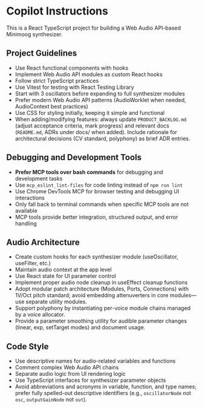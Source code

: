 # Copilot Instructions

<!-- Use this file to provide workspace-specific custom instructions to Copilot. For more details, visit https://code.visualstudio.com/docs/copilot/copilot-customization#_use-a-githubcopilotinstructionsmd-file -->

This is a React TypeScript project for building a Web Audio API-based Minimoog synthesizer.

## Project Guidelines

- Use React functional components with hooks
- Implement Web Audio API modules as custom React hooks
- Follow strict TypeScript practices
- Use Vitest for testing with React Testing Library
- Start with 3 oscillators before expanding to full synthesizer modules
- Prefer modern Web Audio API patterns (AudioWorklet when needed, AudioContext best practices)
- Use CSS for styling initially, keeping it simple and functional
- When adding/modifying features: always update `PRODUCT_BACKLOG.md` (adjust acceptance criteria, mark progress) and relevant docs (`README.md`, ADRs under docs/ when added). Include rationale for architectural decisions (CV standard, polyphony) as brief ADR entries.

## Debugging and Development Tools

- **Prefer MCP tools over bash commands** for debugging and development tasks
- Use `mcp_eslint_lint-files` for code linting instead of `npm run lint`
- Use Chrome DevTools MCP for browser testing and debugging UI interactions
- Only fall back to terminal commands when specific MCP tools are not available
- MCP tools provide better integration, structured output, and error handling

## Audio Architecture

- Create custom hooks for each synthesizer module (useOscillator, useFilter, etc.)
- Maintain audio context at the app level
- Use React state for UI parameter control
- Implement proper audio node cleanup in useEffect cleanup functions
- Adopt modular patch architecture (Modules, Ports, Connections) with 1V/Oct pitch standard; avoid embedding attenuverters in core modules—use separate utility modules.
- Support polyphony by instantiating per-voice module chains managed by a voice allocator.
- Provide a parameter smoothing utility for audible parameter changes (linear, exp, setTarget modes) and document usage.

## Code Style

- Use descriptive names for audio-related variables and functions
- Comment complex Web Audio API chains
- Separate audio logic from UI rendering logic
- Use TypeScript interfaces for synthesizer parameter objects
- Avoid abbreviations and acronyms in variable, function, and type names; prefer fully spelled-out descriptive identifiers (e.g., `oscillatorNode` not `osc`, `outputGainNode` not `out`).
